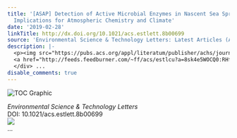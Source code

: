 ```yaml
---
title: '[ASAP] Detection of Active Microbial Enzymes in Nascent Sea Spray Aerosol:
  Implications for Atmospheric Chemistry and Climate'
date: '2019-02-28'
linkTitle: http://dx.doi.org/10.1021/acs.estlett.8b00699
source: 'Environmental Science & Technology Letters: Latest Articles (ACS Publications)'
description: |-
  <p><img src="https://pubs.acs.org/appl/literatum/publisher/achs/journals/content/estlcu/0/estlcu.ahead-of-print/acs.estlett.8b00699/20190228/images/medium/ez-2018-006999_0003.gif" alt="TOC Graphic"/></p><div><cite>Environmental Science & Technology Letters</cite></div><div>DOI: 10.1021/acs.estlett.8b00699</div><div class="feedflare">
  <a href="http://feeds.feedburner.com/~ff/acs/estlcu?a=8sk4e5WOCQ0:RHfyZGOJ2rk:yIl2AUoC8zA"><img src="http://feeds.feedburner.com/~ff/acs/estlcu?d=yIl2AUoC8zA" border="0"></img></a>
  </div> ...
disable_comments: true
---
```

<p><img src="https://pubs.acs.org/appl/literatum/publisher/achs/journals/content/estlcu/0/estlcu.ahead-of-print/acs.estlett.8b00699/20190228/images/medium/ez-2018-006999_0003.gif" alt="TOC Graphic"/></p><div><cite>Environmental Science & Technology Letters</cite></div><div>DOI: 10.1021/acs.estlett.8b00699</div><div class="feedflare">
<a href="http://feeds.feedburner.com/~ff/acs/estlcu?a=8sk4e5WOCQ0:RHfyZGOJ2rk:yIl2AUoC8zA"><img src="http://feeds.feedburner.com/~ff/acs/estlcu?d=yIl2AUoC8zA" border="0"></img></a>
</div> ...